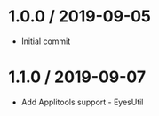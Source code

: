 
1.0.0 / 2019-09-05
==================

  * Initial commit 
  
1.1.0 / 2019-09-07
==================

  * Add Applitools support - EyesUtil